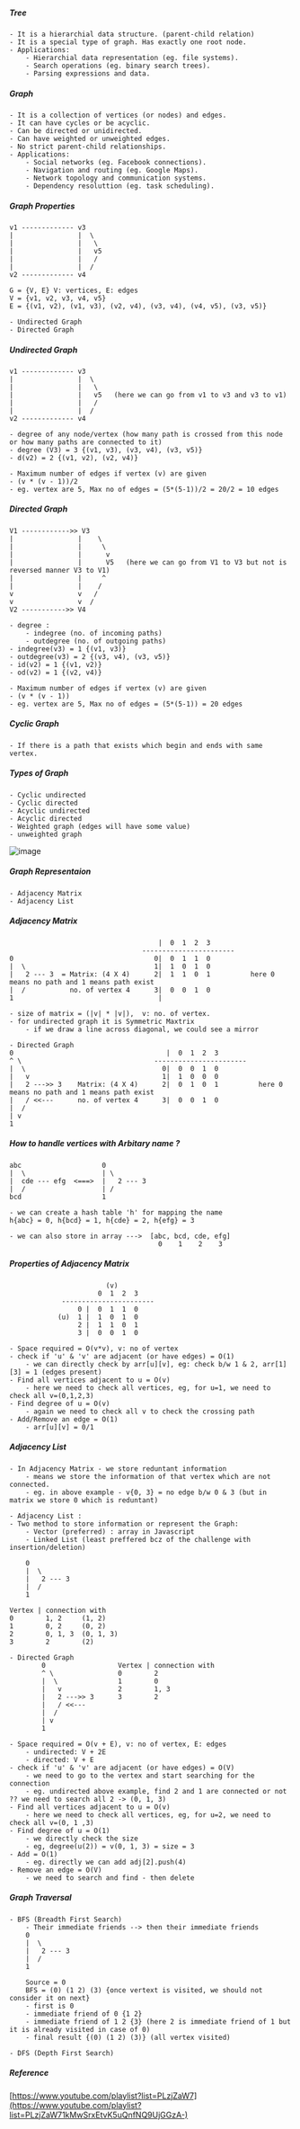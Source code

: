 ##### Tree
    - It is a hierarchial data structure. (parent-child relation)
    - It is a special type of graph. Has exactly one root node.
    - Applications:
        - Hierarchial data representation (eg. file systems).
        - Search operations (eg. binary search trees).
        - Parsing expressions and data.

##### Graph
    - It is a collection of vertices (or nodes) and edges.
    - It can have cycles or be acyclic.
    - Can be directed or unidirected.
    - Can have weighted or unweighted edges.
    - No strict parent-child relationships.
    - Applications:
        - Social networks (eg. Facebook connections).
        - Navigation and routing (eg. Google Maps).
        - Network topology and communication systems.
        - Dependency resoluttion (eg. task scheduling).

##### Graph Properties
    v1 ------------- v3 
    |                |  \ 
    |                |   \
    |                |   v5
    |                |   /
    |                |  /
    v2 ------------- v4

    G = {V, E} V: vertices, E: edges
    V = {v1, v2, v3, v4, v5}
    E = {(v1, v2), (v1, v3), (v2, v4), (v3, v4), (v4, v5), (v3, v5)}

    - Undirected Graph
    - Directed Graph

##### Undirected Graph
    v1 ------------- v3 
    |                |  \ 
    |                |   \
    |                |   v5   (here we can go from v1 to v3 and v3 to v1)
    |                |   /
    |                |  /
    v2 ------------- v4

    - degree of any node/vertex (how many path is crossed from this node or how many paths are connected to it)
    - degree (V3) = 3 {(v1, v3), (v3, v4), (v3, v5)}
    - d(v2) = 2 {(v1, v2), (v2, v4)}

    - Maximum number of edges if vertex (v) are given
    - (v * (v - 1))/2
    - eg. vertex are 5, Max no of edges = (5*(5-1))/2 = 20/2 = 10 edges

##### Directed Graph
    V1 ------------>> V3 
    |                |    \ 
    |                |     \
    |                |      v
    |                |      V5   (here we can go from V1 to V3 but not is reversed manner V3 to V1)
    |                |     ^
    |                |    /
    v                v   /
    v                v  /
    V2 ----------->> V4

    - degree : 
        - indegree (no. of incoming paths)
        - outdegree (no. of outgoing paths)
    - indegree(v3) = 1 {(v1, v3)}
    - outdegree(v3) = 2 {(v3, v4), (v3, v5)}
    - id(v2) = 1 {(v1, v2)}
    - od(v2) = 1 {(v2, v4)}

    - Maximum number of edges if vertex (v) are given
    - (v * (v - 1))
    - eg. vertex are 5, Max no of edges = (5*(5-1)) = 20 edges

##### Cyclic Graph
    - If there is a path that exists which begin and ends with same vertex.

##### Types of Graph
    - Cyclic undirected
    - Cyclic directed
    - Acyclic undirected
    - Acyclic directed
    - Weighted graph (edges will have some value)
    - unweighted graph

![image](https://github.com/user-attachments/assets/73ef57fd-0317-4fa7-98a9-e819b9ed5ef5)
    
##### Graph Representaion
    - Adjacency Matrix
    - Adjacency List

##### Adjacency Matrix
                                         |  0  1  2  3
                                     ----------------------- 
    0                                   0|  0  1  1  0        
    |  \                                1|  1  0  1  0
    |   2 --- 3  = Matrix: (4 X 4)      2|  1  1  0  1          here 0 means no path and 1 means path exist
    |  /           no. of vertex 4      3|  0  0  1  0
    1                                    |

    - size of matrix = (|v| * |v|),  v: no. of vertex.
    - for undirected graph it is Symmetric Maxtrix
        - if we draw a line across diagonal, we could see a mirror

    - Directed Graph
    0                                      |  0  1  2  3
    ^ \                                 -----------------------            
    |  \                                  0|  0  0  1  0
    |   v                                 1|  1  0  0  0
    |   2 --->> 3    Matrix: (4 X 4)      2|  0  1  0  1          here 0 means no path and 1 means path exist
    |   / <<---      no. of vertex 4      3|  0  0  1  0
    |  / 
    | v        
    1  

##### How to handle vertices with Arbitary name ?
    abc                    0
    |  \                   | \
    |  cde --- efg  <===>  |   2 --- 3 
    |  /                   | /
    bcd                    1

    - we can create a hash table 'h' for mapping the name
    h{abc} = 0, h{bcd} = 1, h{cde} = 2, h{efg} = 3

    - we can also store in array --->  [abc, bcd, cde, efg] 
                                         0    1    2    3

##### Properties of Adjacency Matrix
                            (v)
                          0  1  2  3
                 ----------------------- 
                     0 |  0  1  1  0        
                (u)  1 |  1  0  1  0
                     2 |  1  1  0  1          
                     3 |  0  0  1  0

    - Space required = O(v*v), v: no of vertex
    - check if 'u' & 'v' are adjacent (or have edges) = O(1)
        - we can directly check by arr[u][v], eg: check b/w 1 & 2, arr[1][3] = 1 (edges present)
    - Find all vertices adjacent to u = O(v)
        - here we need to check all vertices, eg, for u=1, we need to check all v=(0,1,2,3)
    - Find degree of u = O(v)
        - again we need to check all v to check the crossing path
    - Add/Remove an edge = O(1)
        - arr[u][v] = 0/1

##### Adjacency List
    - In Adjacency Matrix - we store reduntant information
        - means we store the information of that vertex which are not connected.
        - eg. in above example - v{0, 3} = no edge b/w 0 & 3 (but in matrix we store 0 which is reduntant)

    - Adjacency List :
    - Two method to store information or represent the Graph:
        - Vector (preferred) : array in Javascript
        - Linked List (least preffered bcz of the challenge with insertion/deletion)
          
        0            
        |  \         
        |   2 --- 3  
        |  /         
        1    

    Vertex | connection with
    0        1, 2     (1, 2)
    1        0, 2     (0, 2)
    2        0, 1, 3  (0, 1, 3)
    3        2        (2)

    - Directed Graph
            0                  Vertex | connection with
            ^ \                0        2 
            |  \               1        0 
            |   v              2        1, 3 
            |   2 --->> 3      3        2  
            |   / <<---      
            |  /
            | v       
            1 

    - Space required = O(v + E), v: no of vertex, E: edges
        - undirected: V + 2E
        - directed: V + E
    - check if 'u' & 'v' are adjacent (or have edges) = O(V)
        - we need to go to the vertex and start searching for the connection
        - eg. undirected above example, find 2 and 1 are connected or not ?? we need to search all 2 -> (0, 1, 3) 
    - Find all vertices adjacent to u = O(v)
        - here we need to check all vertices, eg, for u=2, we need to check all v=(0, 1 ,3)
    - Find degree of u = O(1)
        - we directly check the size 
        - eg, degree(u(2)) = v(0, 1, 3) = size = 3
    - Add = O(1)
        - eg. directly we can add adj[2].push(4)
    - Remove an edge = O(V)
        - we need to search and find - then delete

##### Graph Traversal
    - BFS (Breadth First Search)
        - Their immediate friends --> then their immediate friends
        0            
        |  \         
        |   2 --- 3  
        |  /         
        1    

        Source = 0
        BFS = (0) (1 2) (3) {once vertext is visited, we should not consider it on next}
        - first is 0
        - immediate friend of 0 {1 2}
        - immediate friend of 1 2 {3} (here 2 is immediate friend of 1 but it is already visited in case of 0)
        - final result {(0) (1 2) (3)} (all vertex visited)

    - DFS (Depth First Search)

##### Reference
[https://www.youtube.com/playlist?list=PLzjZaW7](https://www.youtube.com/playlist?list=PLzjZaW71kMwSrxEtvK5uQnfNQ9UjGGzA-)
